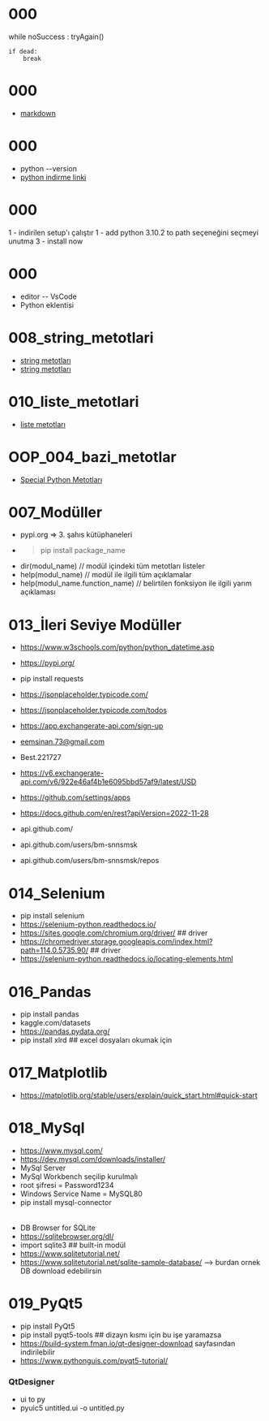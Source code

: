 # 000
while noSuccess :
    tryAgain()

    if dead:
        break

# 000
- [markdown](https://medium.com/deep-learning-turkiye/t%C3%BCrk%C3%A7e-markdown-rehberi-61779d2e2a96)

# 000
- python --version
- [python indirme linki](www.python.org)

# 000
1 - indirilen setup'ı çalıştır
1 - add python 3.10.2 to path seçeneğini seçmeyi unutma
3 - install now 

# 000
- editor -- VsCode
- Python eklentisi

# 008_string_metotlari
- [string metotları](https://docs.python.org/3/library/stdtypes.html#string-methods)
- [string metotları](https://www.w3schools.com/python/python_ref_string.asp)

# 010_liste_metotlari
- [liste metotları](https://docs.python.org/tr/3.10/tutorial/datastructures.html)

# OOP_004_bazi_metotlar
- [Special Python Metotları](https://medium.com/data-bistrot/special-methods-in-python-oop-3b99585ee29c)

# 007_Modüller
- pypi.org  => 3. şahıs kütüphaneleri
- > pip install package_name
- dir(modul_name)                 // modül içindeki tüm metotları listeler
- help(modul_name)                // modül ile ilgili tüm açıklamalar
- help(modul_name.function_name)  // belirtilen fonksiyon ile ilgili yarım açıklaması

# 013_İleri Seviye Modüller
- https://www.w3schools.com/python/python_datetime.asp

- https://pypi.org/
- pip install requests
- https://jsonplaceholder.typicode.com/
- https://jsonplaceholder.typicode.com/todos

- https://app.exchangerate-api.com/sign-up
- eemsinan.73@gmail.com
- Best.221727
- https://v6.exchangerate-api.com/v6/922e46af4b1e6095bbd57af9/latest/USD

- https://github.com/settings/apps
- https://docs.github.com/en/rest?apiVersion=2022-11-28
- api.github.com/
- api.github.com/users/bm-snnsmsk
- api.github.com/users/bm-snnsmsk/repos

# 014_Selenium
- pip install selenium
- https://selenium-python.readthedocs.io/
- https://sites.google.com/chromium.org/driver/ ## driver
- https://chromedriver.storage.googleapis.com/index.html?path=114.0.5735.90/ ## driver
- https://selenium-python.readthedocs.io/locating-elements.html

# 016_Pandas
- pip install pandas
- kaggle.com/datasets
- https://pandas.pydata.org/
- pip install xlrd     ## excel dosyaları okumak için

# 017_Matplotlib
- https://matplotlib.org/stable/users/explain/quick_start.html#quick-start

# 018_MySql
- https://www.mysql.com/
- https://dev.mysql.com/downloads/installer/
- MySql Server
- MySql Workbench    seçilip kurulmalı
- root şifresi          = Password1234
- Windows Service Name  = MySQL80
- pip install mysql-connector

######
- DB Browser for SQLite
- https://sqlitebrowser.org/dl/
- import sqlite3    ## built-in modül
- https://www.sqlitetutorial.net/
- https://www.sqlitetutorial.net/sqlite-sample-database/     --> burdan ornek DB download edebilirsin 

# 019_PyQt5
- pip install PyQt5
- pip install pyqt5-tools    ## dizayn kısmı için bu işe yaramazsa
- https://build-system.fman.io/qt-designer-download           sayfasından indirilebilir
- https://www.pythonguis.com/pyqt5-tutorial/

### QtDesigner
- ui to py
- pyuic5 untitled.ui -o untitled.py

